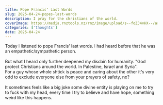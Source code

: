 ```yaml
---
title: Pope Francis' Last Words
slug: 2025-04-24-popes-last-words
description: I pray for the christians of the world.
coverImage: https://media.rnztools.nz/rnz/image/upload/s--foZJ4vHX--/ar_16:10,c_fill,f_auto,g_auto,q_auto,w_1050/v1739911782/4KBQWYK_AFP__20250201__36WR8V3__v1__HighRes__VaticanReligionPopeVespers_jpg?_a=BACCd2AD
categories: ['thoughts']
date: 2025-04-24
---
```


Today I listened to pope Francis' last words. I had heard before that he was an empathetic/sympathetic person.
\
\
But what I heard only further deepened my disdain for humanity. "God protect Christians around the world. In Palestine, Israel and Syria".
\
For a guy whose whole shtick is peace and caring about the other it's very odd to exclude everyone else from your prayers of safety, no?
\
\
It sometimes feels like a big joke some divine entity is playing on me to try to fuck with my head, every time I try to believe and have hope, something weird like this happens.
